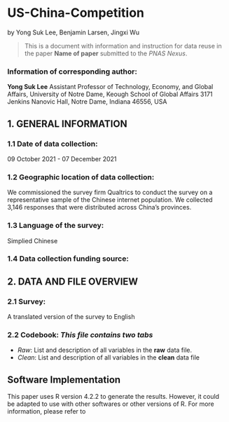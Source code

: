 # US-China-Competition
by
Yong Suk Lee,
Benjamin Larsen,
Jingxi Wu

> This is a document with information and instruction for data reuse in the paper **Name of paper** submitted to the _PNAS Nexus_. 

### Information of corresponding author: 

**Yong Suk Lee**
Assistant Professor of Technology, Economy, and Global Affairs, 
University of Notre Dame, Keough School of Global Affairs
3171 Jenkins Nanovic Hall, Notre Dame, Indiana 46556, USA


## 1. GENERAL INFORMATION


### 1.1 Date of data collection:

09 October 2021 - 07 December 2021

### 1.2 Geographic location of data collection:

We commissioned the survey firm Qualtrics to conduct the survey on a representative sample of the Chinese internet population. We collected 3,146 responses that were distributed across China’s provinces.

### 1.3 Language of the survey:

Simplied Chinese

### 1.4 Data collection funding source: 


## 2. DATA AND FILE OVERVIEW

### 2.1 Survey: 

A translated version of the survey to English

### 2.2 Codebook: _This file contains two tabs_

- _Raw_: List and description of all variables in the **raw** data file. 
- _Clean_: List and description of all variables in the **clean** data file


## Software Implementation

This paper uses R version 4.2.2 to generate the results. However, it could be adapted to use with other softwares or other versions of R. For more information, please refer to 

